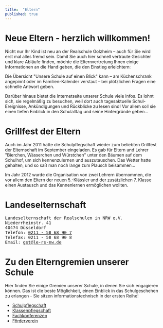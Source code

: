 ```yaml
---
title:  "Eltern"
published: true
---
```


# Neue Eltern - herzlich willkommen!

Nicht nur Ihr Kind ist neu an der Realschule Golzheim – auch für Sie wird erst mal alles fremd sein. Damit Sie auch hier schnell vertraute Gesichter und klare Abläufe finden, möchte die Elternvertretung Ihnen einige Informationen an die Hand geben, die den Einstieg erleichtern:

Die Übersicht "Unsere Schule auf einen Blick" kann – am Küchenschrank angepinnt oder im Familien-Kalender verstaut – bei plötzlichen Fragen eine schnelle Antwort geben. 

Darüber hinaus bietet die Internetseite unserer Schule viele Infos. Es lohnt sich, sie regelmäßig zu besuchen, weil dort auch tagesaktuelle Schul-Ereignisse, Ankündigungen und Rückblicke zu lesen sind! Vor allem soll sie einen tiefen Einblick in den Schulalltag und seine Hintergründe geben...

# Grillfest der Eltern

Auch im Jahr 2011 hatte die Schulpflegschaft wieder zum beliebten Grillfest der Elternschaft im September eingeladen. Es gab für Eltern und Lehrer "Bierchen, Wässerchen und Würstchen" unter den Bäumen auf dem Schulhof, um sich kennenzulernen und auszutauschen. Das Wetter hatte gehalten, und so saß man noch lange zum Plausch beisammen...

<!-- 
Einen Eindruck von der zwanglosen Atmosphäre gibt unsere ständige kleine Fotogalerie.
-->

Im Jahr 2012 wurde die Organisation von zwei Lehrern übernommen, die vor allem den Eltern der neuen 5.-Klässler und der zusätzlichen 7. Klasse einen Austausch und das Kennenlernen ermöglichen wollten.

# Landeselternschaft 

<pre>
Landeselternschaft der Realschulen in NRW e.V.
Niederrheinstr. 41
40474 Düsseldorf
Telefon: <a href="tel:+492115868907">0211 - 58 68 90 7</a>
Telefax: 0211 - 58 68 90 8
Email: <a href="mailto:gst@le-rs-nw.de">gst@le-rs-nw.de</a>
</pre>

# Zu den Elterngremien unserer Schule

Hier finden Sie einige Gremien unserer Schule, in denen Sie sich engagieren können. Das ist die beste Möglichkeit, einen Einblick in das Schulgeschehen zu erlangen - Sie sitzen informationstechnisch in der ersten Reihe!

- [Schulpflegschaft](schulpflegschaft.html)
- [Klassenpflegschaft](klassenpflegschaft.html)
- [Fachkonferenzen](fachkonferenzen.html)
- [Förderverein](foerderverein.html)

